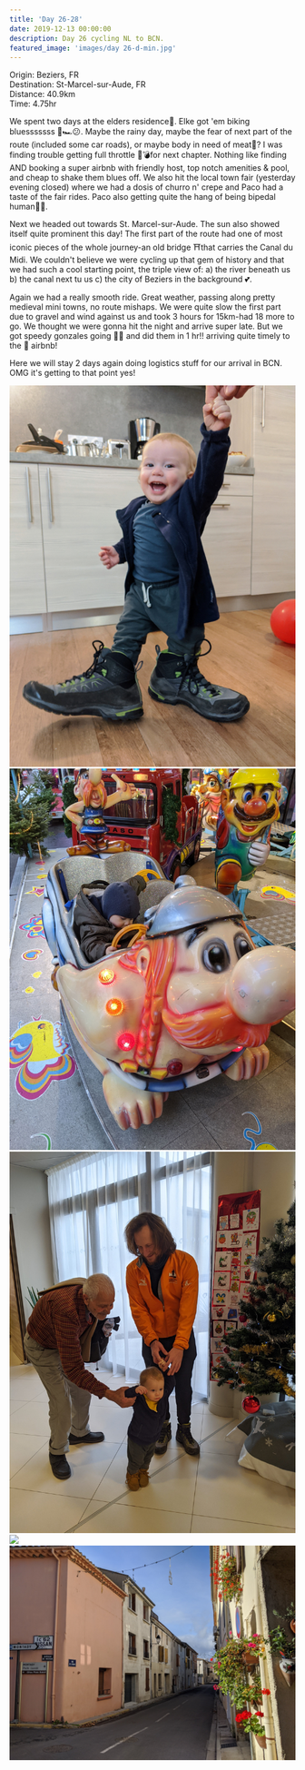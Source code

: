 ```yaml
---
title: 'Day 26-28'
date: 2019-12-13 00:00:00
description: Day 26 cycling NL to BCN.
featured_image: 'images/day 26-d-min.jpg'
---
```


Origin: Beziers, FR <br>
Destination: St-Marcel-sur-Aude, FR <br>
Distance: 40.9km <br>
Time: 4.75hr <br>

We spent two days at the elders residence🐰. Elke got 'em biking bluesssssss 🛵🏎😕. Maybe the rainy day, maybe the fear of next part of the route (included some car roads), or maybe body in need of meat🥩? I was finding trouble getting full throttle 🧨💣for next chapter. Nothing like finding AND booking a super airbnb with friendly host, top notch amenities & pool, and cheap to shake them blues off. We also hit the local town fair (yesterday evening closed) where we had a dosis of churro n' crepe and Paco had a taste of the fair rides. Paco also getting quite the hang of being bipedal human🦶🦶.

Next we headed out towards St. Marcel-sur-Aude. The sun also showed itself quite prominent this day! The first part of the route had one of most iconic pieces of the whole journey-an old bridge ⛩that carries the Canal du Midi. We couldn't believe we were cycling up that gem of history and that we had such a cool starting point, the triple view of: a) the river beneath us b) the canal next tu us c) the city of Beziers in the background 💕.

Again we had a really smooth ride. Great weather, passing along pretty medieval mini towns, no route mishaps. We were quite slow the first part due to gravel and wind against us and took 3 hours for 15km-had 18 more to go. We thought we were gonna hit the night and arrive super late. But we got speedy gonzales going 🐹💨 and did them in 1 hr!! arriving quite timely to the 🤩 airbnb!

Here we will stay 2 days again doing logistics stuff for our arrival in BCN. OMG it's getting to that point yes!

<div class="gallery" data-columns="3">
	<img src="/images/day 26-a-min.jpg">
	<img src="/images/day 26-b-min.jpg">
	<img src="/images/day 26-c-min.jpg">
	<img src="/images/day 26-d-min.jpg">
	<img src="/images/day 26-e-min.jpg">
</div>
